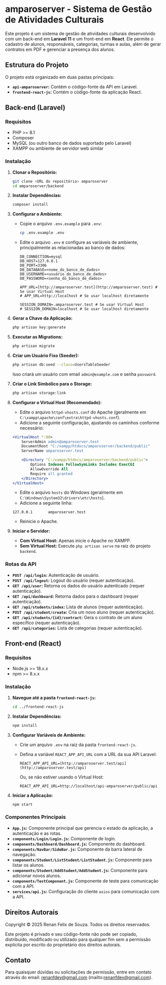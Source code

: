 # amparoserver - Sistema de Gestão de Atividades Culturais

Este projeto é um sistema de gestão de atividades culturais desenvolvido com um back-end em **Laravel 11** e um front-end em **React**. Ele permite o cadastro de alunos, responsáveis, categorias, turmas e aulas, além de gerar contratos em PDF e gerenciar a presença dos alunos.

## Estrutura do Projeto

O projeto está organizado em duas pastas principais:

*   **`api-amparoserver`:** Contém o código-fonte da API em Laravel.
*   **`frontend-react-js`:** Contém o código-fonte da aplicação React.


## Back-end (Laravel)

### Requisitos

*   PHP >= 8.1
*   Composer
*   MySQL (ou outro banco de dados suportado pelo Laravel)
*   XAMPP ou ambiente de servidor web similar

### Instalação

1.  **Clonar o Repositório:**
    ```bash
    git clone <URL do repositório> amparoserver
    cd amparoserver/backend
    ```

2.  **Instalar Dependências:**
    ```bash
    composer install
    ```

3.  **Configurar o Ambiente:**
    *   Copie o arquivo `.env.example` para `.env`:
        ```bash
        cp .env.example .env
        ```
    *   Edite o arquivo `.env` e configure as variáveis de ambiente, principalmente as relacionadas ao banco de dados:
        ```
        DB_CONNECTION=mysql
        DB_HOST=127.0.0.1
        DB_PORT=3306
        DB_DATABASE=<nome_do_banco_de_dados>
        DB_USERNAME=<usuário_do_banco_de_dados>
        DB_PASSWORD=<senha_do_banco_de_dados>

        APP_URL=[http://amparoserver.test](http://amparoserver.test) # Se usar Virtual Host
        # APP_URL=http://localhost # Se usar localhost diretamente

        SESSION_DOMAIN=.amparoserver.test # Se usar Virtual Host
        # SESSION_DOMAIN=localhost # Se usar localhost diretamente
        ```

4.  **Gerar a Chave da Aplicação:**
    ```bash
    php artisan key:generate
    ```

5.  **Executar as Migrations:**
    ```bash
    php artisan migrate
    ```

6.  **Criar um Usuário Fixo (Seeder):**
    ```bash
    php artisan db:seed --class=UsersTableSeeder
    ```
    Isso criará um usuário com email `admin@example.com` e senha `password`.

7.  **Criar o Link Simbólico para o Storage:**
    ```bash
    php artisan storage:link
    ```

8.  **Configurar o Virtual Host (Recomendado):**

    *   Edite o arquivo `httpd-vhosts.conf` do Apache (geralmente em `C:\xampp\apache\conf\extra\httpd-vhosts.conf`).
    *   Adicione a seguinte configuração, ajustando os caminhos conforme necessário:

    ```apache
    <VirtualHost *:80>
        ServerAdmin admin@amparoserver.test
        DocumentRoot "C:/xampp/htdocs/amparoserver/backend/public"
        ServerName amparoserver.test

        <Directory "C:/xampp/htdocs/amparoserver/backend/public">
            Options Indexes FollowSymLinks Includes ExecCGI
            AllowOverride All
            Require all granted
        </Directory>
    </VirtualHost>
    ```

    *   Edite o arquivo `hosts` do Windows (geralmente em `C:\Windows\System32\drivers\etc\hosts`).
    *   Adicione a seguinte linha:

    ```
    127.0.0.1       amparoserver.test
    ```

    *   Reinicie o Apache.

9.  **Iniciar o Servidor:**

    *   **Com Virtual Host:** Apenas inicie o Apache no XAMPP.
    *   **Sem Virtual Host:** Execute `php artisan serve` na raiz do projeto `backend`.

### Rotas da API

*   **`POST /api/login`:**  Autenticação de usuário.
*   **`POST /api/logout`:**  Logout do usuário (requer autenticação).
*   **`GET /api/user`:** Retorna os dados do usuário autenticado (requer autenticação).
*   **`GET /api/dashboard`:** Retorna dados para o dashboard (requer autenticação).
*   **`GET /api/students/index`:**  Lista de alunos (requer autenticação).
*   **`POST /api/student/create`:** Cria um novo aluno (requer autenticação).
*   **`GET /api/students/{id}/contract`:** Gera o contrato de um aluno específico (requer autenticação).
*   **`GET /api/categories`:** Lista de categorias (requer autenticação).

## Front-end (React)

### Requisitos

*   Node.js >= 18.x.x
*   npm >= 8.x.x

### Instalação

1.  **Navegue até a pasta `frontend-react-js`:**
    ```bash
    cd ../frontend-react-js
    ```

2.  **Instalar Dependências:**
    ```bash
    npm install
    ```

3.  **Configurar Variáveis de Ambiente:**
    *   Crie um arquivo `.env` na raiz da pasta `frontend-react-js`.
    *   Defina a variável `REACT_APP_API_URL` com a URL da sua API Laravel:

        ```
        REACT_APP_API_URL=[http://amparoserver.test/api](http://amparoserver.test/api)
        ```

        Ou, se não estiver usando o Virtual Host:

        ```
        REACT_APP_API_URL=http://localhost/api-amparoserver/public/api
        ```

4.  **Iniciar a Aplicação:**
    ```bash
    npm start
    ```

### Componentes Principais

*   **`App.js`:**  Componente principal que gerencia o estado da aplicação, a autenticação e as rotas.
*   **`components/Login/Login.js`:** Componente de login.
*   **`components/Dashboard/Dashboard.js`:** Componente do dashboard.
*   **`components/NavBar/SideBar.js`:**  Componente da barra lateral de navegação.
*   **`components/Student/ListStudent/ListStudent.js`:** Componente para listar os alunos.
*   **`components/Student/AddStudent/AddStudent.js`:**  Componente para adicionar novos alunos.
*   **`components/TestComponent.js`:** Componente de teste para comunicação com a API.
*   **`services/api.js`:**  Configuração do cliente `axios` para comunicação com a API.

## Direitos Autorais

Copyright © 2025 Renan Felix de Souza. Todos os direitos reservados.

Este projeto é privado e seu código-fonte não pode ser copiado, distribuído, modificado ou utilizado para qualquer fim sem a permissão explícita por escrito do proprietário dos direitos autorais.

## Contato

Para quaisquer dúvidas ou solicitações de permissão, entre em contato através do email: renanfdev@gmail.com (mailto:renanfdev@gmail.com).

